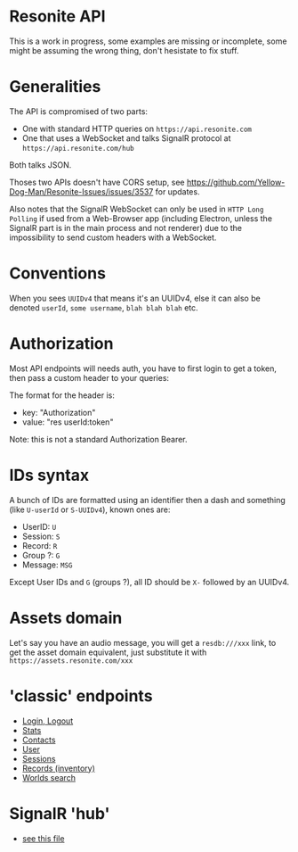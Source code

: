 # Resonite API

This is a work in progress, some examples are missing or incomplete, some might be assuming the wrong thing, don't hesistate to fix stuff.

# Generalities

The API is compromised of two parts:

- One with standard HTTP queries on `https://api.resonite.com`
- One that uses a WebSocket and talks SignalR protocol at `https://api.resonite.com/hub`

Both talks JSON.

Thoses two APIs doesn't have CORS setup, see https://github.com/Yellow-Dog-Man/Resonite-Issues/issues/3537 for updates.

Also notes that the SignalR WebSocket can only be used in `HTTP Long Polling` if used from a Web-Browser app (including Electron, unless the SignalR part is in the main process and not renderer) due to the impossibility to send custom headers with a WebSocket.

# Conventions

When you sees `UUIDv4` that means it's an UUIDv4, else it can also be denoted `userId`, `some username`, `blah blah blah` etc.

# Authorization

Most API endpoints will needs auth, you have to first login to get a token, then pass a custom header to your queries:

The format for the header is:
- key: "Authorization"
- value: "res userId:token"

Note: this is not a standard Authorization Bearer.

# IDs syntax

A bunch of IDs are formatted using an identifier then a dash and something (like `U-userId` or `S-UUIDv4`), known ones are:
- UserID: `U`
- Session: `S`
- Record: `R`
- Group ?: `G`
- Message: `MSG`

Except User IDs and `G` (groups ?), all ID should be `X-` followed by an UUIDv4.

# Assets domain

Let's say you have an audio message, you will get a `resdb:///xxx` link, to get the asset domain equivalent, just substitute it with `https://assets.resonite.com/xxx`

# 'classic' endpoints

- [Login, Logout](auth.md)
- [Stats](stats.md)
- [Contacts](contacts.md)
- [User](user.md)
- [Sessions](sessions.md)
- [Records (inventory)](records.md)
- [Worlds search](worlds.md)

# SignalR 'hub'
- [see this file](signalr-hub.md)
